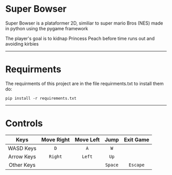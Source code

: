 # Super Bowser
 Super Bowser is a plataformer 2D, similiar to super mario Bros (NES) made in python using the pygame framework

 The player's goal is to kidnap Princess Peach before time runs out and avoiding kirbies
 <hr>
 
 # Requirments
  The requirments of this project are in the file requirments.txt to install them do:
  ```
  pip install -r requirements.txt
  ```
 <hr>
 
  # Controls
 |Keys         |Move Right| Move Left|  Jump   | Exit Game   |
 |:-----------:|:--------:|:--------:|:-------:|:-----------:|
 | WASD Keys   |   `D`    |   `A`    |   `W`   |             |
 | Arrow Keys  | `Right`  |  `Left`  |   `Up`  |             |
 | Other Keys  |          |          | `Space` |`Escape`     |
